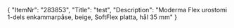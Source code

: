 {
  "ItemNr": "283853",
  "Title": "test",
  "Description": "Moderma Flex urostomi 1-dels enkammarpåse, beige, SoftFlex platta, hål 35 mm"
}